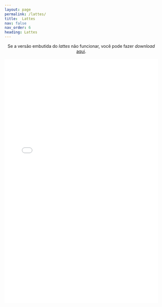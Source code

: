 ```yaml
---
layout: page
permalink: /lattes/
title:  Lattes
nav: false
nav_order: 6
heading: Lattes
---
```

 
 <center>
Se a versão embutida do <em>lattes</em> não funcionar, você pode fazer <em>download</em> <a href="http://lattes.cnpq.br/4918126641251231" target="_blank">aqui</a>.
 </center>
 
 <br>
 
 <center>
 <object data="/assets/pdf/lattes.pdf#view=FitH&pagemode=none" width="100%" height="800px" type="application/pdf">
 	<embed src="/assets/pdf/lattes.pdf#view=FitH&pagemode=none" width="100%" height="800px" type="application/pdf" />
 </object>
 </center>